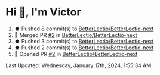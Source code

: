<h1>Hi 👋, I'm Victor </h1>

<!--RECENT_ACTIVITY:start-->
1. ⬆️ Pushed 8 commit(s) to [BetterLectio/BetterLectio-next](https://github.com/BetterLectio/BetterLectio-next)<br>
2. 🎉 Merged PR [#2](https://github.com/BetterLectio/BetterLectio-next/pull/2) in [BetterLectio/BetterLectio-next](https://github.com/BetterLectio/BetterLectio-next)<br>
3. ⬆️ Pushed 3 commit(s) to [BetterLectio/BetterLectio-next](https://github.com/BetterLectio/BetterLectio-next)<br>
4. ⬆️ Pushed 2 commit(s) to [BetterLectio/BetterLectio-next](https://github.com/BetterLectio/BetterLectio-next)<br>
5. 💪 Opened PR [#2](https://github.com/BetterLectio/BetterLectio-next/pull/2) in [BetterLectio/BetterLectio-next](https://github.com/BetterLectio/BetterLectio-next)<br>
<!--RECENT_ACTIVITY:end-->

<!--RECENT_ACTIVITY:last_update-->
Last Updated: Wednesday, January 17th, 2024, 1:55:34 AM
<!--RECENT_ACTIVITY:last_update_end-->
